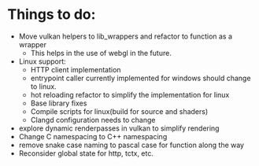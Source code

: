 # Things to do:

* Move vulkan helpers to lib_wrappers and refactor to function as a wrapper
  * This helps in the use of webgl in the future.
* Linux support:
  * HTTP client implementation
  * entrypoint caller currently implemented for windows should change to linux.
  * hot reloading refactor to simplify the implementation for linux
  * Base library fixes
  * Compile scripts for linux(build for source and shaders)
  * Clangd configuration needs to change
* explore dynamic renderpasses in vulkan to simplify rendering
* Change C namespacing to C++ namespacing
* remove snake case naming to pascal case for function along the way
* Reconsider global state for http, tctx, etc.

